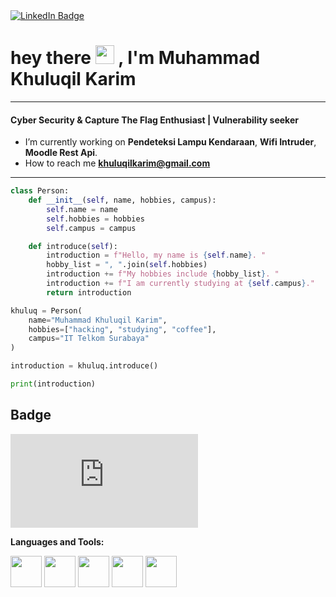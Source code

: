 <div id="header">
  <a href="https://www.linkedin.com/in/khuluqil-karim/">
    <img src="https://img.shields.io/badge/LinkedIn-blue?style=for-the-badge&logo=linkedin&logoColor=white" alt="LinkedIn Badge"/>
  </a>
</div>
<h1>
  hey there
  <img src="https://media.giphy.com/media/hvRJCLFzcasrR4ia7z/giphy.gif" width="30px"/>
  , I'm Muhammad Khuluqil Karim
</h1>
</div>

---

<h4>Cyber Security & Capture The Flag Enthusiast | Vulnerability seeker</h3>

- I’m currently working on **Pendeteksi Lampu Kendaraan**, **Wifi Intruder**, **Moodle Rest Api**.
- How to reach me **khuluqilkarim@gmail.com**
---
```python
class Person:
    def __init__(self, name, hobbies, campus):
        self.name = name
        self.hobbies = hobbies
        self.campus = campus

    def introduce(self):
        introduction = f"Hello, my name is {self.name}. "
        hobby_list = ", ".join(self.hobbies)
        introduction += f"My hobbies include {hobby_list}. "
        introduction += f"I am currently studying at {self.campus}."
        return introduction

khuluq = Person(
    name="Muhammad Khuluqil Karim",
    hobbies=["hacking", "studying", "coffee"],
    campus="IT Telkom Surabaya"
)

introduction = khuluq.introduce()

print(introduction)

```
## Badge
<div class="row">
  <iframe src="https://tryhackme.com/api/v2/badges/public-profile?userPublicId=1177916" style='border:none;'></iframe>
</div>

**Languages and Tools:**

<p align="left">
    <img src="https://media3.giphy.com/media/ln7z2eWriiQAllfVcn/200w.webp" width="50">
    <img src="https://media3.giphy.com/media/kdFc8fubgS31b8DsVu/giphy.webp" width="50">
    <img src="https://i.giphy.com/media/LMt9638dO8dftAjtco/200.webp" width="50">
    <img src="https://i.giphy.com/media/eNAsjO55tPbgaor7ma/200w.webp" width="50">
    <img src="https://i.giphy.com/media/IdyAQJVN2kVPNUrojM/200.webp" width="50">
  
</p>



